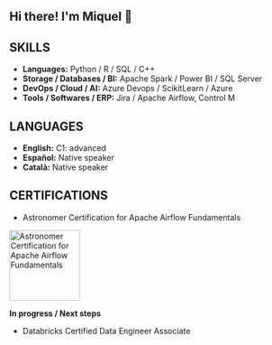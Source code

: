 ## Hi there! I'm Miquel 👋

## SKILLS

* **Languages:** Python / R / SQL / C++
* **Storage / Databases / BI:** Apache Spark / Power BI / SQL Server
* **DevOps / Cloud / AI:** Azure Devops / ScikitLearn / Azure
* **Tools / Softwares / ERP:** Jira / Apache Airflow, Control M

## LANGUAGES

* **English:** C1: advanced
* **Español:** Native speaker
* **Català:** Native speaker

## CERTIFICATIONS

* Astronomer Certification for Apache Airflow Fundamentals

<a href="https://www.credly.com/badges/badeb2ec-0172-406c-a5ef-cb57e0c0ca5b/public_url" rel="nofollow">
  <img src="https://images.credly.com/size/110x110/images/655a478d-ecde-4a92-afcd-3c7be176ccf3/image.png" alt="Astronomer Certification for Apache Airflow Fundamentals" height="125" style="max-width: 100%;">
</a>

**In progress / Next steps**

* Databricks Certified Data Engineer Associate
